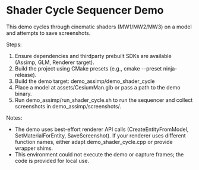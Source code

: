 Shader Cycle Sequencer Demo
===========================
This demo cycles through cinematic shaders (MW1/MW2/MW3) on a model and attempts to save screenshots.

Steps:
  1. Ensure dependencies and thirdparty prebuilt SDKs are available (Assimp, GLM, Renderer target).
  2. Build the project using CMake presets (e.g., cmake --preset ninja-release).
  3. Build the demo target: demo_assimp/demo_shader_cycle
  4. Place a model at assets/CesiumMan.glb or pass a path to the demo binary.
  5. Run demo_assimp/run_shader_cycle.sh to run the sequencer and collect screenshots in demo_assimp/screenshots/.

Notes:
  - The demo uses best-effort renderer API calls (CreateEntityFromModel, SetMaterialForEntity, SaveScreenshot).
    If your renderer uses different function names, either adapt demo_shader_cycle.cpp or provide wrapper shims.
  - This environment could not execute the demo or capture frames; the code is provided for local use.
